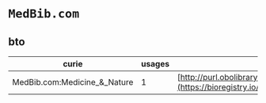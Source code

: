 # `MedBib.com`

## bto

| curie                        |   usages | nodes                                                                                                           |
|------------------------------|----------|-----------------------------------------------------------------------------------------------------------------|
| MedBib.com:Medicine_&_Nature |        1 | [http://purl.obolibrary.org/obo/BTO:0002480](https://bioregistry.io/http://purl.obolibrary.org/obo/BTO:0002480) |

